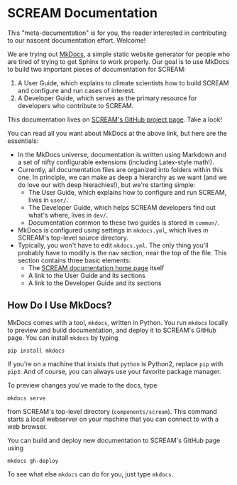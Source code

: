 # SCREAM Documentation

This "meta-documentation" is for you, the reader interested in contributing to
our nascent documentation effort. Welcome!

We are trying out [MkDocs](https://mkdocs.org), a simple static website generator
for people who are tired of trying to get Sphinx to work properly. Our goal is
to use MkDocs to build two important pieces of documentation for SCREAM:

1. A User Guide, which explains to climate scientists how to build SCREAM and
   configure and run cases of interest.
2. A Developer Guide, which serves as the primary resource for developers who
   contribute to SCREAM.

This documentation lives on [SCREAM's GitHub project page](https://e3sm-project.github.io/scream/).
Take a look!

You can read all you want about MkDocs at the above link, but here are the
essentials:

* In the MkDocs universe, documentation is written using Markdown and a set
  of nifty configurable extensions (including Latex-style math!).
* Currently, all documentation files are organized into folders within this
  one. In principle, we can make as deep a hierarchy as we want (and we do love
  our with deep hierachies!), but we're starting simple:
  * The User Guide, which explains how to configure and run SCREAM, lives
    in `user/`.
  * The Developer Guide, which helps SCREAM developers find out what's where,
    lives in `dev/`.
  * Documentation common to these two guides is stored in `common/`.
* MkDocs is configured using settings in `mkdocs.yml`, which lives in SCREAM's
  top-level source directory.
* Typically, you won't have to edit `mkdocs.yml`. The only thing you'll
  probably have to modify is the nav section, near the top of the file. This
  section contains three basic elements:
  * The [SCREAM documentation home page](https://e3sm-project.github.io/scream/) itself
  * A link to the User Guide and its sections
  * A link to the Developer Guide and its sections

## How Do I Use MkDocs?

MkDocs comes with a tool, `mkdocs`, written in Python. You run `mkdocs` locally
to preview and build documentation, and deploy it to SCREAM's GitHub page.
You can install `mkdocs` by typing

```
pip install mkdocs
```

If you're on a machine that insists that `python` is Python2, replace `pip` with
`pip3`. And of course, you can always use your favorite package manager.

To preview changes you've made to the docs, type

```
mkdocs serve
```

from SCREAM's top-level directory (`components/scream`). This command
starts a local webserver on your machine that you can connect to with a
web browser.

You can build and deploy new documentation to SCREAM's GitHub page using

```
mkdocs gh-deploy
```

To see what else `mkdocs` can do for you, just type `mkdocs`.


